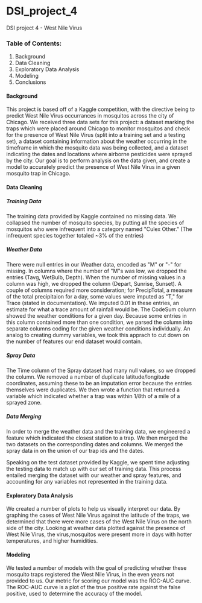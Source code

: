 # DSI_project_4
DSI project 4 - West Nile Virus

### Table of Contents:

1. Background
2. Data Cleaning
3. Exploratory Data Analysis
4. Modeling
5. Conclusions


#### Background

This project is based off of a Kaggle competition, with the directive being to predict West Nile Virus occurrances in mosquitos across the city of Chicago. We received three data sets for this project: a dataset marking the traps which were placed around Chicago to monitor mosquitos and check for the presence of West Nile Virus (split into a training set and a testing set), a dataset containing information about the weather occurring in the timeframe in which the mosquito data was being collected, and a dataset indicating the dates and locations where airborne pesticides were sprayed by the city. Our goal is to perform analysis on the data given, and create a model to accurately predict the presence of West Nile Virus in a given mosquito trap in Chicago.

#### Data Cleaning

##### Training Data

The training data provided by Kaggle contained no missing data. We collapsed the number of mosquito species, by putting all the species of mosquitos who were infrequent into a category named "Culex Other." (The infrequent species together totaled ~3% of the entries)

##### Weather Data

There were null entries in our Weather data, encoded as "M" or "-" for missing. In columns where the number of "M"s was low, we dropped the entries (Tavg, WetBulb, Depth). When the number of missing values in a column was high, we dropped the column (Depart, Sunrise, Sunset). A couple of columns required more consideration; for PrecipTotal, a measure of the total precipitaion for a day, some values were imputed as "T," for Trace (stated in documentation). We imputed 0.01 in these entries, an estimate for what a trace amount of rainfall would be.  The CodeSum column showed the weather conditions for a given day. Because some entries in this column contained more than one condition, we parsed the column into separate columns coding for the given weather conditions individually. An analog to creating dummy variables, we took this apprach to cut down on the number of features our end dataset would contain.

##### Spray Data

The Time column of the Spray dataset had many null values, so we dropped the column. We removed a number of duplicate latitude/longitude coordinates, assuming these to be an imputation error because the entries themselves were duplicates. We then wrote a function that returned a variable which indicated whether a trap was within 1/8th of a mile of a sprayed zone.

##### Data Merging

In order to merge the weather data and the training data, we engineered a feature which indicated the closest station to a trap. We then merged the two datasets on the corresponding dates and columns. We merged the spray data in on the union of our trap ids and the dates.

Speaking on the test dataset provided by Kaggle, we spent time adjusting the testing data to match up with our set of training data. This process entailed merging the dataset with our weather and spray features, and accounting for any variables not represented in the training data.

#### Exploratory Data Analysis

We created a number of plots to help us visually interpret our data. By graphing the cases of West Nile Virus against the latitude of the traps, we determined that there were more cases of the West Nile Virus on the north side of the city. Looking at weather data plotted against the presence of West Nile Virus, the virus,mosquitos were present more in days with hotter temperatures, and higher humidities. 


#### Modeling

We tested a number of models with the goal of predicting whether these mosquito traps registered the West Nile Virus, in the even years not provided to us. Our metric for scoring our model was the ROC-AUC curve. The ROC-AUC curve is a plot of the true positive rate against the false positive, used to determine the accuracy of the model. 


